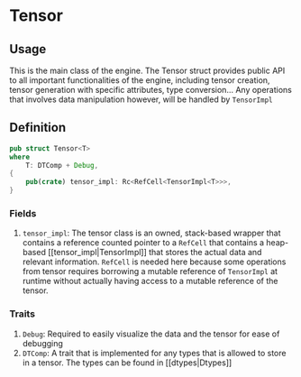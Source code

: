 # Tensor

## Usage

This is the main class of the engine. The Tensor struct provides public API to all important functionalities of the engine, including tensor creation, tensor generation with specific attributes, type conversion... Any operations that involves data manipulation however, will be handled by `TensorImpl`

## Definition

```rust
pub struct Tensor<T>
where
    T: DTComp + Debug,
{
    pub(crate) tensor_impl: Rc<RefCell<TensorImpl<T>>>,
}
```

### Fields

1. `tensor_impl`: The tensor class is an owned, stack-based wrapper that contains a reference counted pointer to a `RefCell` that contains a heap-based [[tensor_impl|TensorImpl]] that stores the actual data and relevant information. `RefCell` is needed here because some operations from tensor requires borrowing a mutable reference of `TensorImpl` at runtime without actually having access to a mutable reference of the tensor.

### Traits

1. `Debug`: Required to easily visualize the data and the tensor for ease of debugging
2. `DTComp`: A trait that is implemented for any types that is allowed to store in a tensor. The types can be found in [[dtypes|Dtypes]]